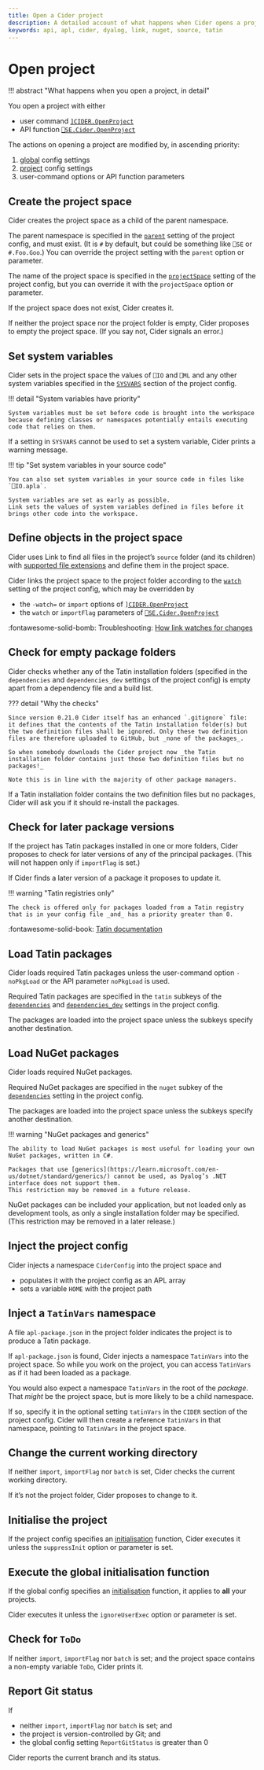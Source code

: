 ```yaml
---
title: Open a Cider project
description: A detailed account of what happens when Cider opens a project
keywords: api, apl, cider, dyalog, link, nuget, source, tatin
---
```


# Open project

!!! abstract "What happens when you open a project, in detail"

You open a project with either

-   user command [`]CIDER.OpenProject`](user-commands.md#open-project)
-   API function [`⎕SE.Cider.OpenProject`](api.md#open-project) 

The actions on opening a project are modified by, in ascending priority:

1. [global](configuration.md#global-configuration) config settings
1. [project](configuration.md#project-configuration) config settings
1. user-command options or API function parameters


## Create the project space

Cider creates the project space as a child of the parent namespace.

The parent namespace is specified in the [`parent`](configuration.md#parent) setting of the project config, and must exist. (It is `#` by default, but could be something like `⎕SE` or `#.Foo.Goo`.) 
You can override the project setting with the `parent` option or parameter.

The name of the project space is specified in the [`projectSpace`](configuration.md#projectspace) setting of the project config, but you can override it with the `projectSpace` option or parameter.

If the project space does not exist, Cider creates it.

If neither the project space nor the project folder is empty, Cider proposes to empty the project space.
(If you say not, Cider signals an error.)


## Set system variables

Cider sets in the project space the values of `⎕IO` and `⎕ML` and any other system variables specified in the [`SYSVARS`](configuration.md#sysvars) section of the project config.

!!! detail "System variables have priority"

	System variables must be set before code is brought into the workspace because defining classes or namespaces potentially entails executing code that relies on them.

If a setting in `SYSVARS` cannot be used to set a system variable, Cider prints a warning message.

!!! tip "Set system variables in your source code"

	You can also set system variables in your source code in files like `⎕IO.apla`.

	System variables are set as early as possible.
	Link sets the values of system variables defined in files before it brings other code into the workspace.


## Define objects in the project space

Cider uses Link to find all files in the project’s `source` folder (and its children) with [supported file extensions](FIXME) and define them in the project space.

Cider links the project space to the project folder according to the [`watch`](configuration.md#watch) setting of the project config, which may be overridden by 

-   the `-watch=` or `import` options of [`]CIDER.OpenProject`](user-commands.md#open-project)
-   the `watch` or `importFlag` parameters of [`⎕SE.Cider.OpenProject`](api.md#open-project)

:fontawesome-solid-bomb:
Troubleshooting: [How link watches for changes](troubleshooting.md#how-link-watches-for-changes)


## Check for empty package folders

Cider checks whether any of the Tatin installation folders (specified in the `dependencies` and `dependencies_dev` settings of the project config) is empty apart from a dependency file and a build list.

??? detail "Why the checks"

	Since version 0.21.0 Cider itself has an enhanced `.gitignore` file: it defines that the contents of the Tatin installation folder(s) but the two definition files shall be ignored. Only these two definition files are therefore uploaded to GitHub, but _none of the packages_.

	So when somebody downloads the Cider project now _the Tatin installation folder contains just those two definition files but no packages!_

	Note this is in line with the majority of other package managers.

If a Tatin installation folder contains the two definition files but no packages, Cider will ask you if it should re-install the packages.


## Check for later package versions

If the project has Tatin packages installed in one or more folders, Cider proposes to check for later versions of any of the principal packages. (This will not happen only if `importFlag` is set.)

If Cider finds a later version of a package it proposes to update it.

!!! warning "Tatin registries only"

	The check is offered only for packages loaded from a Tatin registry that is in your config file _and_ has a priority greater than 0. 

:fontawesome-solid-book:
[Tatin documentation](https://tatin.dev/v1/documentation)


## Load Tatin packages

Cider loads required Tatin packages unless the user-command option `-noPkgLoad` or the API parameter `noPkgLoad` is used.

Required Tatin packages are specified in the `tatin` subkeys of the [`dependencies`](configuration.md#dependencies) and [`dependencies_dev`](configuration.md#dependencies-dev) settings in the project config.

The packages are loaded into the project space unless the subkeys specify another destination.


## Load NuGet packages

Cider loads required NuGet packages.

Required NuGet packages are specified in the `nuget` subkey of the [`dependencies`](configuration.md#dependencies) setting in the project config.

The packages are loaded into the project space unless the subkeys specify another destination.

!!! warning "NuGet packages and generics"

	The ability to load NuGet packages is most useful for loading your own NuGet packages, written in C#.

	Packages that use [generics](https://learn.microsoft.com/en-us/dotnet/standard/generics/) cannot be used, as Dyalog’s .NET interface does not support them.
	This restriction may be removed in a future release.

NuGet packages can be included your application, but not loaded only as development tools, as only a single installation folder may be specified. 
(This restriction may be removed in a later release.)


## Inject the project config

Cider injects a namespace `CiderConfig` into the project space and

-   populates it with the project config as an APL array
-   sets a variable `HOME` with the project path


## Inject a `TatinVars` namespace

A file `apl-package.json` in the project folder indicates the project is to produce a Tatin package.

If `apl-package.json` is found, Cider injects a namespace `TatinVars` into the project space.
So while you work on the project, you can access `TatinVars` as if it had been loaded as a package.

You would also expect a namespace `TatinVars` in the root of the _package_. That _might_ be the project space, but is more likely to be a child namespace.

If so, specify it in the optional setting `tatinVars` in the `CIDER` section of the project config.
Cider will then create a reference `TatinVars` in that namespace, pointing to `TatinVars` in the project space.


## Change the current working directory

If neither `import`, `importFlag` nor `batch` is set, Cider checks the current working directory. 

If it’s not the project folder, Cider proposes to change to it.


## Initialise the project

If the project config specifies an [initialisation](configuration.md#init) function, Cider executes it unless the `suppressInit` option or parameter is set.


## Execute the global initialisation function

If the global config specifies an [initialisation](configuration.md#executeafterprojectopen) function, it applies to __all__ your projects.

Cider executes it unless the `ignoreUserExec` option or parameter is set.


## Check for `ToDo`

If neither `import`, `importFlag` nor `batch` is set; and the project space contains a non-empty variable `ToDo`, Cider prints it.


## Report Git status

If 

-   neither `import`, `importFlag` nor `batch` is set; and
-   the project is version-controlled by Git; and
-   the global config setting `ReportGitStatus` is greater than 0

Cider reports the current branch and its status.

